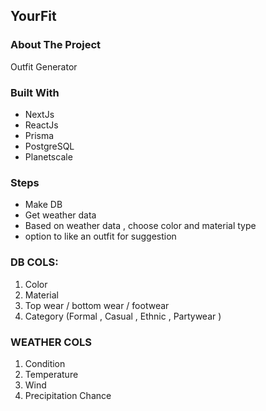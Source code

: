 ## YourFit

### About The Project


Outfit Generator


### Built With

* NextJs
* ReactJs
* Prisma
* PostgreSQL
* Planetscale



### Steps

* Make DB
* Get weather data
* Based on weather data , choose color and material type
* option to like an outfit for suggestion


### DB COLS:
1. Color
2. Material
3. Top wear / bottom wear / footwear
4. Category (Formal , Casual , Ethnic , Partywear )

### WEATHER COLS
1. Condition
2. Temperature
3. Wind
4. Precipitation Chance
